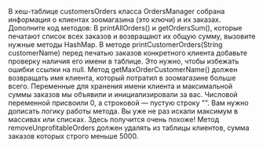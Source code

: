 В хеш-таблице customersOrders класса OrdersManager собрана информация о клиентах зоомагазина (это ключи) и их заказах. Дополните код методов:
В printAllOrders() и getOrdersSum(), которые печатают список всех заказов и возвращают их общую сумму, вызовите нужные методы HashMap.
В методе printCustomerOrders(String customerName) перед печатью заказов конкретного клиента добавьте проверку наличия его имени в таблице. Это нужно, чтобы избежать ошибки ссылки на null.
Метод getMaxOrderCustomerName() должен возвращать имя клиента, который потратил в зоомагазине больше всего. Переменные для хранения имени клиента и максимальной суммы заказов мы объявили и инициализировали за вас. Числовой переменной присвоили 0, а строковой — пустую строку "". Вам нужно дописать логику работы метода. Вы уже не раз искали максимум в массивах или списках. Здесь получится очень похоже!
Метод removeUnprofitableOrders должен удалять из таблицы клиентов, сумма заказов которых строго меньшe 5000.